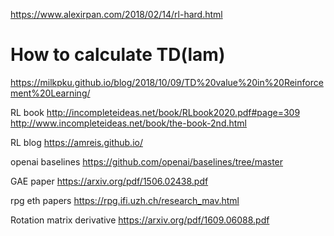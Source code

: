 https://www.alexirpan.com/2018/02/14/rl-hard.html

# How to calculate TD(lam)
https://milkpku.github.io/blog/2018/10/09/TD%20value%20in%20Reinforcement%20Learning/

RL book 
http://incompleteideas.net/book/RLbook2020.pdf#page=309
http://www.incompleteideas.net/book/the-book-2nd.html

RL blog
https://amreis.github.io/ 

openai baselines
https://github.com/openai/baselines/tree/master

GAE paper
https://arxiv.org/pdf/1506.02438.pdf

rpg eth papers
https://rpg.ifi.uzh.ch/research_mav.html


Rotation matrix derivative
https://arxiv.org/pdf/1609.06088.pdf